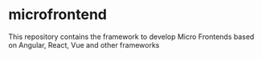 # microfrontend
This repository contains the framework to develop Micro Frontends based on Angular, React, Vue and other frameworks
